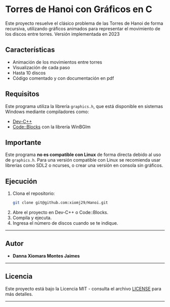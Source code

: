 # Torres de Hanoi con Gráficos en C

Este proyecto resuelve el clásico problema de las Torres de Hanoi de forma recursiva, utilizando gráficos animados para representar el movimiento de los discos entre torres. Versión implementada en 2023

## Características
- Animación de los movimientos entre torres
- Visualización de cada paso
- Hasta 10 discos
- Código comentado y con documentación en pdf

## Requisitos

Este programa utiliza la librería `graphics.h`, que está disponible en sistemas Windows mediante compiladores como:

- [Dev-C++](https://sourceforge.net/projects/orwelldevcpp/)
- [Code::Blocks](http://www.codeblocks.org/) con la librería WinBGIm

## Importante

Este programa **no es compatible con Linux** de forma directa debido al uso de `graphics.h`. Para una versión compatible con Linux se recomienda usar librerías como SDL2 o ncurses, o crear una versión en consola sin gráficos.

## Ejecución

1. Clona el repositorio:
   ```bash
   git clone git@github.com:xiomj29/Hanoi.git
   ```
2. Abre el proyecto en Dev-C++ o Code::Blocks.
3. Compila y ejecuta.
4. Ingresa el número de discos cuando se te indique.

---

## Autor

- **Danna Xiomara Montes Jaimes**
---

## Licencia

Este proyecto está bajo la Licencia MIT - consulta el archivo [LICENSE](LICENSE) para más detalles.

---

